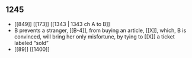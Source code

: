 ## 1245
- [[849]] [[173]] [[1343 | 1343 ch A to B]] 
- B prevents a stranger, [[B-4]], from buying an article, [[X]], which, B is convinced, will bring her only misfortune, by tying to [[X]] a ticket labeled “sold”
- [[89]] [[1400]] 

